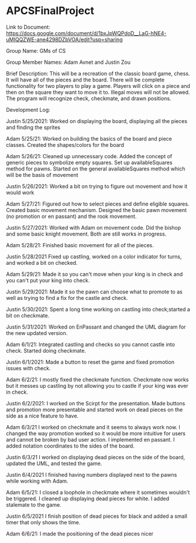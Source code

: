 # APCSFinalProject
Link to Document: https://docs.google.com/document/d/1bxJpWQPdoD__LaG-hNE4-uMIQQZWE-ane4298DZbVOA/edit?usp=sharing

Group Name: GMs of CS

Group Member Names: Adam Avnet and Justin Zou

Brief Description: This will be a recreation of the classic board game, chess. It will have all of the pieces and the board. There will be complete functionality for two players to play a game. Players will click on a piece and then on the square they want to move it to. Illegal moves will not be allowed. The program will recognize check, checkmate, and drawn positions.


Development Log:

Justin 5/25/2021:
Worked on displaying the board, displaying all the pieces and finding the sprites

Adam 5/25/21:
Worked on building the basics of the board and piece classes. Created the shapes/colors for the board

Adam 5/26/21:
Cleaned up unnecessary code. Added the concept of generic pieces to symbolize empty squares. Set up availableSquares method for pawns. Started on the general availableSquares method which will be the basis of movement

Justin 5/26/2021:
Worked a bit on trying to figure out movement and how it would work

Adam 5/27/21:
Figured out how to select pieces and define eligible squares. Created basic movement mechanism. Designed the basic pawn movement (no promotion or en passant) and the rook movement.

Justin 5/27/2021:
Worked with Adam on movement code. Did the bishop and some basic knight movement. Both are still works in progress.

Adam 5/28/21:
Finished basic movement for all of the pieces.

Justin 5/28/2021
Fixed up castling, worked on a color indicator for turns, and worked a bit on checked.

Adam 5/29/21:
Made it so you can't move when your king is in check and you can't put your king into check.

Justin 5/29/2021:
Made it so the pawn can choose what to promote to as well as trying to find a fix for the castle and check.

Justin 5/30/2021:
Spent a long time working on castling into check;started a bit on checkmate.

Justin 5/31/2021:
Worked on EnPassant and changed the UML diagram for the new updated version.

Adam 6/1/21:
Integrated castling and checks so you cannot castle into check. Started doing checkmate.

Justin 6/1/2021:
Made a button to reset the game and fixed promotion issues with check.

Adam 6/2/21:
I mostly fixed the checkmate function. Checkmate now works but it messes up castling by not allowing you to castle if your king was ever in check.

Justin 6/2/2021:
I worked on the Scirpt for the presentation. Made buttons and promotion more presentable and started work on dead pieces on the side as a nice feature to have.

Adam 6/3/21
I worked on checkmate and it seems to always work now. I changed the way promotion worked so it would be more intuitive for users and cannot be broken by bad user action. I implemented en passant. I added notation coordinates to the sides of the board.

Justin 6/3/21
I worked on displaying dead pieces on the side of the board, updated the UML, and tested the game.

Justin 6/4/2021
I finished having numbers displayed next to the pawns while working with Adam.

Adam 6/5/21:
I closed a loophole in checkmate where it sometimes wouldn't be triggered. I cleaned up displaying dead pieces for white. I added stalemate to the game.

Justin 6/5/2021
I finish position of dead pieces for black and added a small timer that only shows the time.

Adam 6/6/21:
I made the positioning of the dead pieces nicer
